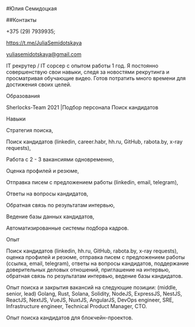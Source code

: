 #Юлия Семидоцкая

##Контакты

+375 (29) 7939935;

https://t.me/JuliaSemidotskaya

yuliasemidotskaya@gmail.com

IT рекрутер / IT сорсер с опытом работы 1 год.
Я постоянно совершенствую свои навыки, следя за новостями рекрутинга и просматривая обучающие видео.
Готов потратить много времени для достижения своих целей.

Образования

Sherlocks-Team 2021 |Подбор персонала Поиск кандидатов

Навыки

Стратегия поиска,

Поиск кандидатов (linkedin, career.habr, hh.ru, GitHub, rabota.by, x-ray requests), 

Работа с 2 - 3 вакансиями одновременно,

Оценка профилей и резюме, 

Отправка писем с предложением работы (linkedin, email, telegram), 

Ответы на вопросы кандидатов, 

Обратная связь по результатам интервью, 

Ведение базы данных кандидатов,

Автоматизированные системы подбора кадров.

Опыт

Поиск кандидатов (linkedin, hh.ru, GitHub, rabota.by, x-ray requests), оценка профилей и резюме, отправка писем с предложением работы (ссылка, email, telegram), ответы на вопросы кандидатов, поддержание доверительных деловых отношений, приглашение на интервью, обратная связь по результатам интервью, ведение базы кандидатов.

Опыт поиска и закрытия вакансий на следующие позиции: (middle, senior, lead) Golang, Rust, Solana, Solidity, NodeJS, ExpressJS, NestJS, ReactJS, NextJS, VueJS, NuxtJS, AngularJS, DevOps engineer, SRE, Infrastructure engineer, Technical Product Manager, CTO.

Опыт поиска кандидатов для блокчейн-проектов.
